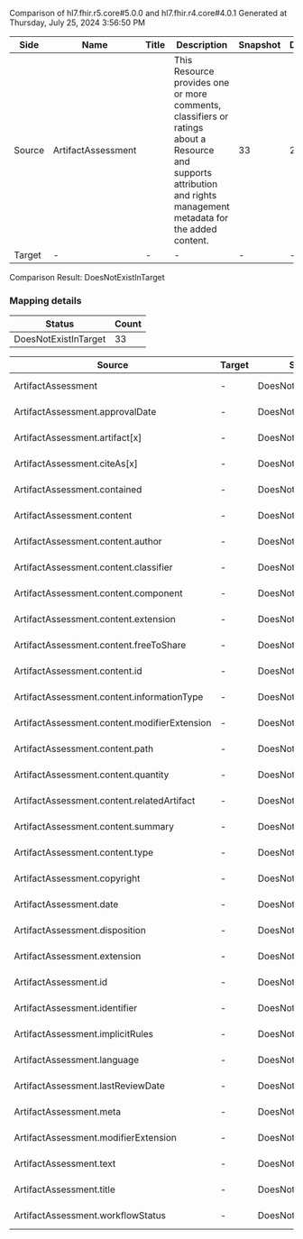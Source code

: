 Comparison of hl7.fhir.r5.core#5.0.0 and hl7.fhir.r4.core#4.0.1
Generated at Thursday, July 25, 2024 3:56:50 PM

| Side | Name | Title | Description | Snapshot | Differential |
| --- | --- | --- | --- | --- | --- |
| Source | ArtifactAssessment |  | This Resource provides one or more comments, classifiers or ratings about a Resource and supports attribution and rights management metadata for the added content. | 33 | 22 |
| Target | - | - | - | - | - |


Comparison Result: DoesNotExistInTarget


### Mapping details

| Status | Count |
| ------ | ----- |
DoesNotExistInTarget | 33 |


| Source | Target | Status | Message |
| ------ | ------ | ------ | ------- |
| ArtifactAssessment | - | DoesNotExistInTarget | ArtifactAssessment does not exist in target and has no mapping |
| ArtifactAssessment.approvalDate | - | DoesNotExistInTarget | ArtifactAssessment.approvalDate does not exist in target and has no mapping |
| ArtifactAssessment.artifact[x] | - | DoesNotExistInTarget | ArtifactAssessment.artifact[x] does not exist in target and has no mapping |
| ArtifactAssessment.citeAs[x] | - | DoesNotExistInTarget | ArtifactAssessment.citeAs[x] does not exist in target and has no mapping |
| ArtifactAssessment.contained | - | DoesNotExistInTarget | ArtifactAssessment.contained does not exist in target and has no mapping |
| ArtifactAssessment.content | - | DoesNotExistInTarget | ArtifactAssessment.content does not exist in target and has no mapping |
| ArtifactAssessment.content.author | - | DoesNotExistInTarget | ArtifactAssessment.content.author does not exist in target and has no mapping |
| ArtifactAssessment.content.classifier | - | DoesNotExistInTarget | ArtifactAssessment.content.classifier does not exist in target and has no mapping |
| ArtifactAssessment.content.component | - | DoesNotExistInTarget | ArtifactAssessment.content.component does not exist in target and has no mapping |
| ArtifactAssessment.content.extension | - | DoesNotExistInTarget | ArtifactAssessment.content.extension does not exist in target and has no mapping |
| ArtifactAssessment.content.freeToShare | - | DoesNotExistInTarget | ArtifactAssessment.content.freeToShare does not exist in target and has no mapping |
| ArtifactAssessment.content.id | - | DoesNotExistInTarget | ArtifactAssessment.content.id does not exist in target and has no mapping |
| ArtifactAssessment.content.informationType | - | DoesNotExistInTarget | ArtifactAssessment.content.informationType does not exist in target and has no mapping |
| ArtifactAssessment.content.modifierExtension | - | DoesNotExistInTarget | ArtifactAssessment.content.modifierExtension does not exist in target and has no mapping |
| ArtifactAssessment.content.path | - | DoesNotExistInTarget | ArtifactAssessment.content.path does not exist in target and has no mapping |
| ArtifactAssessment.content.quantity | - | DoesNotExistInTarget | ArtifactAssessment.content.quantity does not exist in target and has no mapping |
| ArtifactAssessment.content.relatedArtifact | - | DoesNotExistInTarget | ArtifactAssessment.content.relatedArtifact does not exist in target and has no mapping |
| ArtifactAssessment.content.summary | - | DoesNotExistInTarget | ArtifactAssessment.content.summary does not exist in target and has no mapping |
| ArtifactAssessment.content.type | - | DoesNotExistInTarget | ArtifactAssessment.content.type does not exist in target and has no mapping |
| ArtifactAssessment.copyright | - | DoesNotExistInTarget | ArtifactAssessment.copyright does not exist in target and has no mapping |
| ArtifactAssessment.date | - | DoesNotExistInTarget | ArtifactAssessment.date does not exist in target and has no mapping |
| ArtifactAssessment.disposition | - | DoesNotExistInTarget | ArtifactAssessment.disposition does not exist in target and has no mapping |
| ArtifactAssessment.extension | - | DoesNotExistInTarget | ArtifactAssessment.extension does not exist in target and has no mapping |
| ArtifactAssessment.id | - | DoesNotExistInTarget | ArtifactAssessment.id does not exist in target and has no mapping |
| ArtifactAssessment.identifier | - | DoesNotExistInTarget | ArtifactAssessment.identifier does not exist in target and has no mapping |
| ArtifactAssessment.implicitRules | - | DoesNotExistInTarget | ArtifactAssessment.implicitRules does not exist in target and has no mapping |
| ArtifactAssessment.language | - | DoesNotExistInTarget | ArtifactAssessment.language does not exist in target and has no mapping |
| ArtifactAssessment.lastReviewDate | - | DoesNotExistInTarget | ArtifactAssessment.lastReviewDate does not exist in target and has no mapping |
| ArtifactAssessment.meta | - | DoesNotExistInTarget | ArtifactAssessment.meta does not exist in target and has no mapping |
| ArtifactAssessment.modifierExtension | - | DoesNotExistInTarget | ArtifactAssessment.modifierExtension does not exist in target and has no mapping |
| ArtifactAssessment.text | - | DoesNotExistInTarget | ArtifactAssessment.text does not exist in target and has no mapping |
| ArtifactAssessment.title | - | DoesNotExistInTarget | ArtifactAssessment.title does not exist in target and has no mapping |
| ArtifactAssessment.workflowStatus | - | DoesNotExistInTarget | ArtifactAssessment.workflowStatus does not exist in target and has no mapping |

